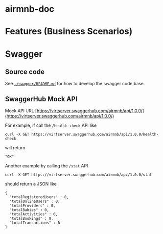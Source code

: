 # airmnb-doc

# Features (Business Scenarios)

# Swagger

## Source code
See [`./swagger/README.md`](swagger/README.md) for how to develop the swagger code base.

## SwaggerHub Mock API
Mock API URL [https://virtserver.swaggerhub.com/airmnb/api/1.0.0/](https://virtserver.swaggerhub.com/airmnb/api/1.0.0/)

For example, if call the `/health-check` API like
```
curl -X GET https://virtserver.swaggerhub.com/airmnb/api/1.0.0/health-check
```
will return
```
"OK"
```

Another example by calling the `/stat` API
```
curl -X GET https://virtserver.swaggerhub.com/airmnb/api/1.0.0/stat
```
should return a JSON like
```
{
  "totalRegisteredUsers" : 0,
  "totalOnlineUsers" : 0,
  "totalProviders" : 0,
  "totalBabies" : 0,
  "totalActivities" : 0,
  "totalBookings" : 0,
  "totalTransactions" : 0
}
```
